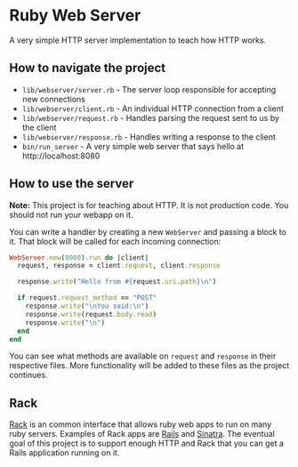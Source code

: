 # Ruby Web Server

A very simple HTTP server implementation to teach how HTTP works.

## How to navigate the project

 * `lib/webserver/server.rb` - The server loop responsible for accepting new connections
 * `lib/webserver/client.rb` - An individual HTTP connection from a client
 * `lib/webserver/request.rb` - Handles parsing the request sent to us by the client
 * `lib/webserver/response.rb` - Handles writing a response to the client
 * `bin/run_server` - A very simple web server that says hello at http://localhost:8080

## How to use the server

**Note:** This project is for teaching about HTTP. It is not production code. You should not run your webapp on it.

You can write a handler by creating a new `WebServer` and passing a block to it. That block will be called for each incoming connection:

```ruby
WebServer.new(8080).run do |client|
  request, response = client.request, client.response

  response.write("Hello from #{request.uri.path}\n")

  if request.request_method == "POST"
    response.write("\nYou said:\n")
    response.write(request.body.read)
    response.write("\n")
  end
end
```
 You can see what methods are available on `request` and `response` in their respective files. More functionality will be added to these files as the project continues.

## Rack

[Rack](http://rack.github.io/) is an common interface that allows ruby web apps to run on many ruby servers.
Examples of Rack apps are [Rails](http://rubyonrails.org/) and [Sinatra](http://www.sinatrarb.com/).
The eventual goal of this project is to support enough HTTP and Rack that you can get a Rails application running on it.
